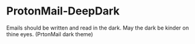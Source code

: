 # ProtonMail-DeepDark
Emails should be written and read in the dark. May the dark be kinder on thine eyes. (PrtonMail dark theme)
